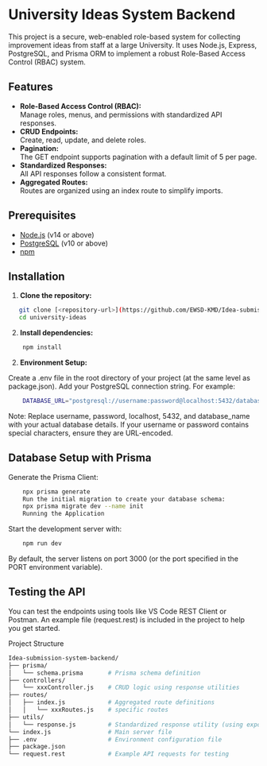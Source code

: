 # University Ideas System Backend

This project is a secure, web-enabled role-based system for collecting improvement ideas from staff at a large University. It uses Node.js, Express, PostgreSQL, and Prisma ORM to implement a robust Role-Based Access Control (RBAC) system.

## Features

- **Role-Based Access Control (RBAC):**  
  Manage roles, menus, and permissions with standardized API responses.
- **CRUD Endpoints:**  
  Create, read, update, and delete roles.
- **Pagination:**  
  The GET endpoint supports pagination with a default limit of 5 per page.
- **Standardized Responses:**  
  All API responses follow a consistent format.
- **Aggregated Routes:**  
  Routes are organized using an index route to simplify imports.

## Prerequisites

- [Node.js](https://nodejs.org/) (v14 or above)
- [PostgreSQL](https://www.postgresql.org/) (v10 or above)
- [npm](https://www.npmjs.com/)

## Installation

1. **Clone the repository:**

   
```bash
   git clone [<repository-url>](https://github.com/EWSD-KMD/Idea-submission-system-backend.git)
   cd university-ideas
```

2. **Install dependencies:**

```bash
    npm install
```

2. **Environment Setup:**

Create a .env file in the root directory of your project (at the same level as package.json). Add your PostgreSQL connection string. For example:

```bash
    DATABASE_URL="postgresql://username:password@localhost:5432/database_name?schema=public"
```

Note:
Replace username, password, localhost, 5432, and database_name with your actual database details.
If your username or password contains special characters, ensure they are URL-encoded.


## Database Setup with Prisma

Generate the Prisma Client:
```bash
    npx prisma generate
    Run the initial migration to create your database schema:
    npx prisma migrate dev --name init
    Running the Application
```

Start the development server with:


```bash
    npm run dev
```
By default, the server listens on port 3000 (or the port specified in the PORT environment variable).

## Testing the API

You can test the endpoints using tools like VS Code REST Client or Postman. An example file (request.rest) is included in the project to help you get started.

Project Structure

```bash
Idea-submission-system-backend/
├── prisma/
│   └── schema.prisma       # Prisma schema definition
├── controllers/
│   └── xxxController.js    # CRUD logic using response utilities
├── routes/
│   ├── index.js            # Aggregated route definitions
│   │   └── xxxRoutes.js    # specific routes
├── utils/
│   └── response.js         # Standardized response utility (using exports.)
└── index.js                # Main server file
├── .env                    # Environment configuration file
├── package.json
└── request.rest            # Example API requests for testing
```

